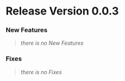 # Release Version 0.0.3

### New Features
> *there is no New Features*

### Fixes
> *there is no Fixes*

